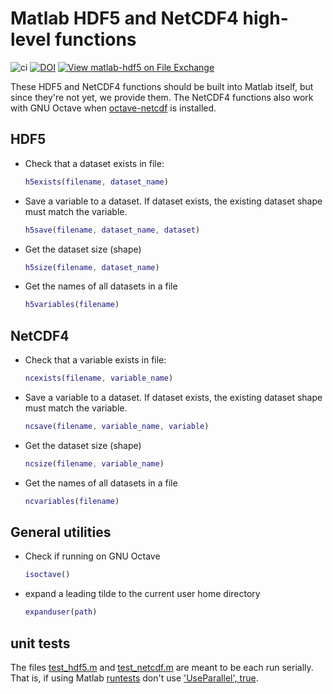 # Matlab HDF5 and NetCDF4 high-level functions

![ci](https://github.com/scivision/matlab-hdf5/workflows/ci/badge.svg)
[![DOI](https://zenodo.org/badge/273830124.svg)](https://zenodo.org/badge/latestdoi/273830124)
[![View matlab-hdf5 on File Exchange](https://www.mathworks.com/matlabcentral/images/matlab-file-exchange.svg)](https://www.mathworks.com/matlabcentral/fileexchange/78673-matlab-hdf5)

These HDF5 and NetCDF4 functions should be built into Matlab itself, but since they're not yet, we provide them.
The NetCDF4 functions also work with GNU Octave when
[octave-netcdf](https://octave.sourceforge.io/netcdf/index.html)
is installed.

## HDF5

* Check that a dataset exists in file:

    ```matlab
    h5exists(filename, dataset_name)
    ```

* Save a variable to a dataset. If dataset exists, the existing dataset shape must match the variable.

    ```matlab
    h5save(filename, dataset_name, dataset)
    ```

* Get the dataset size (shape)

    ```matlab
    h5size(filename, dataset_name)
    ```

* Get the names of all datasets in a file

    ```matlab
    h5variables(filename)
    ```

## NetCDF4

* Check that a variable exists in file:

    ```matlab
    ncexists(filename, variable_name)
    ```

* Save a variable to a dataset. If dataset exists, the existing dataset shape must match the variable.

    ```matlab
    ncsave(filename, variable_name, variable)
    ```

* Get the dataset size (shape)

    ```matlab
    ncsize(filename, variable_name)
    ```

* Get the names of all datasets in a file

    ```matlab
    ncvariables(filename)
    ```

## General utilities

* Check if running on GNU Octave

    ```matlab
    isoctave()
    ```

* expand a leading tilde to the current user home directory

    ```matlab
    expanduser(path)
    ```

## unit tests

The files
[test_hdf5.m](./test_hdf5.m)
and
[test_netcdf.m](./test_netcdf.m)
are meant to be each run serially.
That is, if using Matlab
[runtests](https://www.mathworks.com/help/matlab/ref/runtests.html)
don't use
['UseParallel', true](https://www.mathworks.com/help/parallel-computing/run-matlab-functions-with-automatic-parallel-support.html).
